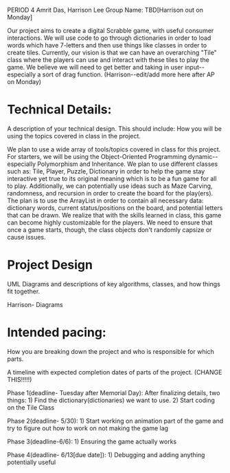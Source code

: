 PERIOD 4
Amrit Das, Harrison Lee
Group Name: TBD[Harrison out on Monday]

Our project aims to create a digital Scrabble game, with useful consumer interactions. We will use code to go through dictionaries in order to load words which have 7-letters and then use things like classes in order to create tiles. Currently, our vision is that we can have an overarching "Tile" class where the players can use and interact with these tiles to play the game. We believe we will need to get better and taking in user input--especially a sort of drag function. (Harrison--edit/add more here after AP on Monday)
# Technical Details:
A description of your technical design. This should include: 
How you will be using the topics covered in class in the project.

We plan to use a wide array of tools/topics covered in class for this project. For starters, we will be using the Object-Oriented Programming dynamic--especially Polymorphism and Inheritance. We plan to use different classes such as: Tile, Player, Puzzle, Dictionary in order to help the game stay interactive yet true to its original meaning which is to be a fun game for all to play. Additionally, we can potentially use ideas such as Maze Carving, randomness, and recursion in order to create the board for the play(ers). The plan is to use the ArrayList in order to contain all necessary data: dictionary words, current status/positions on the board, and potential letters that can be drawn. We realize that with the skills learned in class, this game can become highly customizable for the players. We need to ensure that once a game starts, though, the class objects don't randomly capsize or cause issues. 


     
# Project Design

UML Diagrams and descriptions of key algorithms, classes, and how things fit together.

Harrison- Diagrams


    
# Intended pacing:

How you are breaking down the project and who is responsible for which parts.

A timeline with expected completion dates of parts of the project. (CHANGE THIS!!!!!)

Phase 1(deadline- Tuesday after Memorial Day): After finalizing details, two things: 1) Find the dictionary(dictionaries) we want to use. 2) Start coding on the Tile Class

Phase 2(deadline- 5/30): 1) Start working on animation part of the game and try to figure out how to work on not making the game lag

Phase 3(deadline-6/6): 1) Ensuring the game actually works

Phase 4(deadline- 6/13[due date]): 1) Debugging and adding anything potentially useful



